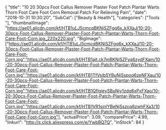 {
	"title": "10 20 30pcs Foot Callus Remover Plaster Foot Patch Plantar Warts Thorn  Foot Care  Foot Corn Removal Patch For Relieving Pain",
	"date": "2018-10-31 10:30:20",
	"SubCat": ["Beauty & Health"],
	"categories": ["Tools "],
	"thumbnailImage": "https://ae01.alicdn.com/kf/HTB1uLJ5cmcqBKNjSZFgq6x_kXXaJ/10-20-30pcs-Foot-Callus-Remover-Plaster-Foot-Patch-Plantar-Warts-Thorn-Foot-Care-Foot-Corn.jpg_220x220.jpg",
	"BigImage": ["https://ae01.alicdn.com/kf/HTB1uLJ5cmcqBKNjSZFgq6x_kXXaJ/10-20-30pcs-Foot-Callus-Remover-Plaster-Foot-Patch-Plantar-Warts-Thorn-Foot-Care-Foot-Corn.jpg","https://ae01.alicdn.com/kf/HTB1ajt.ck7mBKNjSZFyq6zydFXam/10-20-30pcs-Foot-Callus-Remover-Plaster-Foot-Patch-Plantar-Warts-Thorn-Foot-Care-Foot-Corn.jpg","https://ae01.alicdn.com/kf/HTB1TfVsib5YBuNjSspoq6zeNFXau/10-20-30pcs-Foot-Callus-Remover-Plaster-Foot-Patch-Plantar-Warts-Thorn-Foot-Care-Foot-Corn.jpg","https://ae01.alicdn.com/kf/HTB1QflqieySBuNjy1zdq6xPxFXao/10-20-30pcs-Foot-Callus-Remover-Plaster-Foot-Patch-Plantar-Warts-Thorn-Foot-Care-Foot-Corn.jpg","https://ae01.alicdn.com/kf/HTB1VR1sinlYBeNjSszcq6zwhFXa3/10-20-30pcs-Foot-Callus-Remover-Plaster-Foot-Patch-Plantar-Warts-Thorn-Foot-Care-Foot-Corn.jpg"],
	"actualPrice": 3.09,
	"comparePrice": 4.99,
	"linkurl": "http://s.click.aliexpress.com/e/YwbBQ7Q",
	"inStock": 84
}
